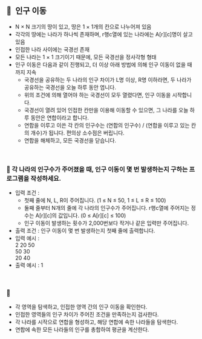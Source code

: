 ## **🧸  인구 이동**

- N × N 크기의 땅이 있고, 땅은 1 × 1개의 칸으로 나누어져 있음
- 각각의 땅에는 나라가 하나씩 존재하며, r행c열에 있는 나라에는 A[r][c]명이 살고 있음
- 인접한 나라 사이에는 국경선 존재
- 모든 나라는 1 × 1 크기이기 때문에, 모든 국경선을 정사각형 형태
- 인구 이동은 다음과 같이 진행되고, 더 이상 아래 방법에 의해 인구 이동이 없을 때까지 지속
    - 국경선을 공유하는 두 나라의 인구 차이가 L명 이상, R명 이하라면, 두 나라가 공유하는 국경선을 오늘 하루 동안 엽니다.
    - 위의 조건에 의해 열어야 하는 국경선이 모두 열렸다면, 인구 이동을 시작합니다.
    - 국경선이 열려 있어 인접한 칸만을 이용해 이동할 수 있으면, 그 나라를 오늘 하루 동안은 연합이라고 합니다.
    - 연합을 이루고 이쓴 각 칸의 인구수는 (연합의 인구수) / (연합을 이루고 있는 칸의 개수)가 됩니다. 편의상 소수점은 버립니다.
    - 연합을 해체하고, 모든 국경선을 닫습니다.
<br/>

### **🚪 각 나라의 인구수가 주어졌을 때, 인구 이동이 몇 번 발생하는지 구하는 프로그램을 작성하세요.**

- 입력 조건 :
    - 첫째 줄에 N, L, R이 주어집니다. (1 ≤ N ≤ 50, 1 ≤ L ≤ R ≤ 100)
    - 둘째 줄부터 N개의 줄에 각 나라의 인구수가 주어집니다. r행c열에 주어지는 정수는 A[r][c]의 값입니다. (0 ≤ A[r][c] ≤ 100)
    - 인구 이동이 발생하는 횟수가 2,000번보다 작거나 같은 입력만 주어집니다.
- 출력 조건 : 인구 이동이 몇 번 발생하는지 첫째 줄에 출력합니다.
- 입력 예시 : <br/>
    2 20 50 <br/>
    50 30 <br/>
    20 40
- 출력 예시 : 1
<br/>

### **🔑**

- 각 영역을 탐색하고, 인접한 영역 간의 인구 이동을 확인한다.
- 인접한 영역들의 인구 차이가 주어진 조건을 만족하는지 검사한다.
- 각 나라를 시작으로 연합을 형성하고, 해당 연합에 속한 나라들을 탐색한다.
- 연합에 속한 모든 나라들의 인구를 총합하여 평균을 계산한다.
